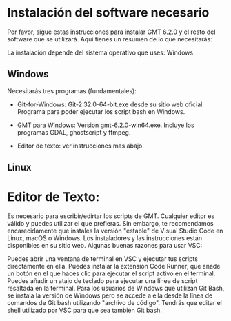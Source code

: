 # Instalación del software necesario

Por favor, sigue estas instrucciones para instalar GMT 6.2.0 y el resto del software que se utilizará. Aquí tienes un resumen de lo que necesitarás:

La instalación depende del sistema operativo que uses:
Windows


## Windows

Necesitarás tres programas (fundamentales):

* Git-for-Windows: Git-2.32.0-64-bit.exe desde su sitio web oficial. Programa para poder ejecutar los script bash en Windows.

* GMT para Windows: Version gmt-6.2.0-win64.exe. Incluye los programas GDAL, ghostscript y ffmpeg.

* Editor de texto: ver instrucciones mas abajo.

## Linux


# Editor de Texto:
Es necesario para escribir/edirtar los scripts de GMT. Cualquier editor es válido y puedes utilizar el que prefieras. Sin embargo, te recomendamos encarecidamente que instales la versión "estable" de Visual Studio Code en Linux, macOS o Windows. Los instaladores y las instrucciones están disponibles en su sitio web. Algunas buenas razones para usar VSC:

Puedes abrir una ventana de terminal en VSC y ejecutar tus scripts directamente en ella.
Puedes instalar la extensión Code Runner, que añade un botón en el que haces clic para ejecutar el script activo en el terminal.
Puedes añadir un atajo de teclado para ejecutar una línea de script resaltada en la terminal.
Para los usuarios de Windows que utilizan Git Bash, se instala la versión de Windows pero se accede a ella desde la línea de comandos de Git bash utilizando "archivo de código". Tendrás que editar el shell utilizado por VSC para que sea también Git bash.
